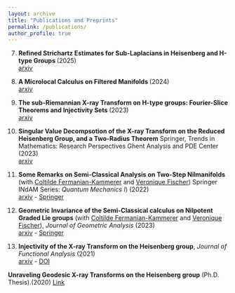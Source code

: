 ```yaml
---
layout: archive
title: "Publications and Preprints"
permalink: /publications/
author_profile: true
---
```

7. <b> Refined Strichartz Estimates for Sub-Laplacians in Heisenberg and H-type Groups </b> (2025) <br/>[arxiv](https://arxiv.org/abs/2501.04415)<br/>

6. <b> A Microlocal Calculus on Filtered Manifolds </b> (2024) <br/>[arxiv](https://arxiv.org/abs/2412.17448)<br/>

5. <b> The sub-Riemannian X-ray Transform on H-type groups: Fourier-Slice Theorems and Injectivity Sets </b>(2023) <br/> [arxiv](https://arxiv.org/abs/2312.00594)<br/>

4. <b> Singular Value Decompsotion of the X-ray Transform on the Reduced Heisenberg Group, and a Two-Radius Theorem</b> Springer, Trends in Mathematics: Research Perspectives Ghent Analysis and PDE Center (2023)<br/> [arxiv](http://arxiv.org/abs/2305.04126)<br/>

3.  <b>Some Remarks on Semi-Classical Analysis on Two-Step Nilmanifolds</b> (with [Coltilde Fermanian-Kammerer](https://perso.math.u-pem.fr/fermanian.clotilde/) and [Veronique Fischer](https://people.bath.ac.uk/vcmf20/))   Springer INdAM Series: <i>Quantum Mechanics I</i>)  (2022)<br/> [arxiv](https://arxiv.org/abs/2211.14273) - [Springer](https://www.springer.com/series/10283)<br/>

2. <b>Geometric Invariance of the Semi-Classical calculus on Nilpotent Graded Lie groups</b> (with [Coltilde Fermanian-Kammerer](https://perso.math.u-pem.fr/fermanian.clotilde/) and [Veronique Fischer](https://people.bath.ac.uk/vcmf20/)),  <i>Journal of Geometric Analysis</i> (2023)<br/>[arxiv](https://arxiv.org/abs/2112.11509) -  [Springer](https://link.springer.com/article/10.1007/s12220-022-01163-z)<br/>

1. <b>Injectivity of the X-ray Transform on the Heisenberg group</b>, <i>Journal of Functional Analysis</i> (2021)<br/>[arxiv](https://arxiv.org/abs/2004.14348) -  [DOI](https://doi.org/10.1016/j.jfa.2020.108886) <br/>

 <b>Unraveling Geodesic X-ray Transforms on the Heisenberg group</b> (Ph.D. Thesis).(2020) [Link](https://escholarship.org/uc/item/2661t4n7)<br/>

<!--
{% if author.googlescholar %}
  You can also find my articles on <u><a href="{{author.googlescholar}}">my Google Scholar profile</a>.</u>
{% endif %}

{% include base_path %}

{% for post in site.publications reversed %}
  {% include archive-single.html %}
{% endfor %}
-->


